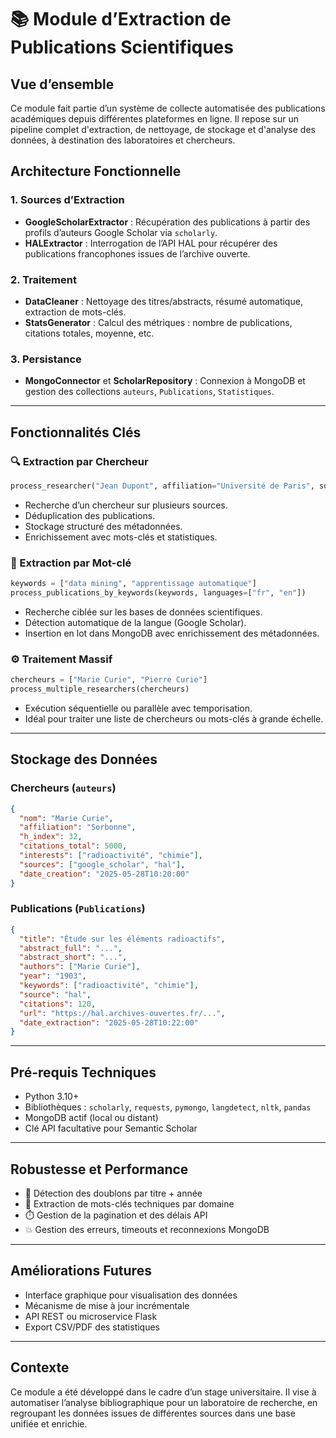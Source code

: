# 📚 Module d’Extraction de Publications Scientifiques

## Vue d’ensemble

Ce module fait partie d’un système de collecte automatisée des publications académiques depuis différentes plateformes en ligne. Il repose sur un pipeline complet d'extraction, de nettoyage, de stockage et d'analyse des données, à destination des laboratoires et chercheurs.

## Architecture Fonctionnelle

### 1. Sources d’Extraction

* **GoogleScholarExtractor** : Récupération des publications à partir des profils d’auteurs Google Scholar via `scholarly`.
* **HALExtractor** : Interrogation de l’API HAL pour récupérer des publications francophones issues de l’archive ouverte.

### 2. Traitement

* **DataCleaner** : Nettoyage des titres/abstracts, résumé automatique, extraction de mots-clés.
* **StatsGenerator** : Calcul des métriques : nombre de publications, citations totales, moyenne, etc.

### 3. Persistance

* **MongoConnector** et **ScholarRepository** : Connexion à MongoDB et gestion des collections `auteurs`, `Publications`, `Statistiques`.

---

## Fonctionnalités Clés

### 🔍 Extraction par Chercheur

```python
process_researcher("Jean Dupont", affiliation="Université de Paris", sources=["google_scholar", "hal"])
```

* Recherche d’un chercheur sur plusieurs sources.
* Déduplication des publications.
* Stockage structuré des métadonnées.
* Enrichissement avec mots-clés et statistiques.

### 🔑 Extraction par Mot-clé

```python
keywords = ["data mining", "apprentissage automatique"]
process_publications_by_keywords(keywords, languages=["fr", "en"])
```

* Recherche ciblée sur les bases de données scientifiques.
* Détection automatique de la langue (Google Scholar).
* Insertion en lot dans MongoDB avec enrichissement des métadonnées.

### ⚙️ Traitement Massif

```python
chercheurs = ["Marie Curie", "Pierre Curie"]
process_multiple_researchers(chercheurs)
```

* Exécution séquentielle ou parallèle avec temporisation.
* Idéal pour traiter une liste de chercheurs ou mots-clés à grande échelle.

---

## Stockage des Données

### Chercheurs (`auteurs`)

```json
{
  "nom": "Marie Curie",
  "affiliation": "Sorbonne",
  "h_index": 32,
  "citations_total": 5000,
  "interests": ["radioactivité", "chimie"],
  "sources": ["google_scholar", "hal"],
  "date_creation": "2025-05-28T10:20:00"
}
```

### Publications (`Publications`)

```json
{
  "title": "Étude sur les éléments radioactifs",
  "abstract_full": "...",
  "abstract_short": "...",
  "authors": ["Marie Curie"],
  "year": "1903",
  "keywords": ["radioactivité", "chimie"],
  "source": "hal",
  "citations": 120,
  "url": "https://hal.archives-ouvertes.fr/...",
  "date_extraction": "2025-05-28T10:22:00"
}
```

---

## Pré-requis Techniques

* Python 3.10+
* Bibliothèques : `scholarly`, `requests`, `pymongo`, `langdetect`, `nltk`, `pandas`
* MongoDB actif (local ou distant)
* Clé API facultative pour Semantic Scholar

---

## Robustesse et Performance

* 🔄 Détection des doublons par titre + année
* 🧠 Extraction de mots-clés techniques par domaine
* ⏱️ Gestion de la pagination et des délais API
* 💥 Gestion des erreurs, timeouts et reconnexions MongoDB

---

## Améliorations Futures

* Interface graphique pour visualisation des données
* Mécanisme de mise à jour incrémentale
* API REST ou microservice Flask
* Export CSV/PDF des statistiques

---

## Contexte

Ce module a été développé dans le cadre d’un stage universitaire. Il vise à automatiser l’analyse bibliographique pour un laboratoire de recherche, en regroupant les données issues de différentes sources dans une base unifiée et enrichie.
